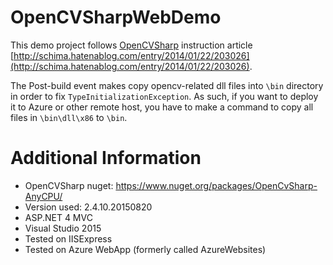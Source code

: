 # OpenCVSharpWebDemo
This demo project follows [OpenCVSharp](https://github.com/shimat/opencvsharp) instruction article [http://schima.hatenablog.com/entry/2014/01/22/203026](http://schima.hatenablog.com/entry/2014/01/22/203026).

The Post-build event makes copy opencv-related dll files into `\bin` directory in order to fix `TypeInitializationException`. As such, if you want to deploy it to Azure or other remote host, you have to make a command to copy all files in `\bin\dll\x86` to `\bin`.

# Additional Information
- OpenCVSharp nuget: https://www.nuget.org/packages/OpenCvSharp-AnyCPU/
- Version used: 2.4.10.20150820
- ASP.NET 4 MVC
- Visual Studio 2015
- Tested on IISExpress
- Tested on Azure WebApp (formerly called AzureWebsites)
